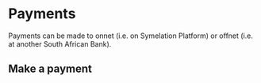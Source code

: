 # Payments

Payments can be made to onnet (i.e. on Symelation Platform) or offnet (i.e. at another South African Bank).

## Make a payment
